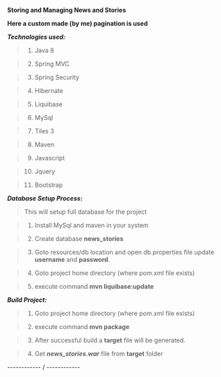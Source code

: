 **Storing and Managing News and Stories**

**Here a custom made (by me) pagination is used**

**_Technologies used:_**
> 1)  Java 8

> 2)  Spring MVC

> 3)  Spring Security

> 4)  Hibernate

> 5)  Liquibase

> 6)  MySql

> 7)  Tiles 3

> 8)  Maven

> 9)  Javascript

> 10) Jquery

> 11) Bootstrap


**_Database Setup Process:_**

> This will setup full database for the project

> 1) Install MySql and maven in your system

> 2) Create database **news_stories**

> 3) Goto resources/db location and open db.properties file update **username** and **password**.

> 4) Goto project home directory (where pom.xml file exists)

> 5) execute command **mvn liquibase:update**



**_Build Project:_**

> 1) Goto project home directory (where pom.xml file exists)

> 2) execute command **mvn package**

> 3) After successful build a **target** file will be generated.

> 4) Get **_news_stories.war_** file from **target** folder


------------ / ------------
